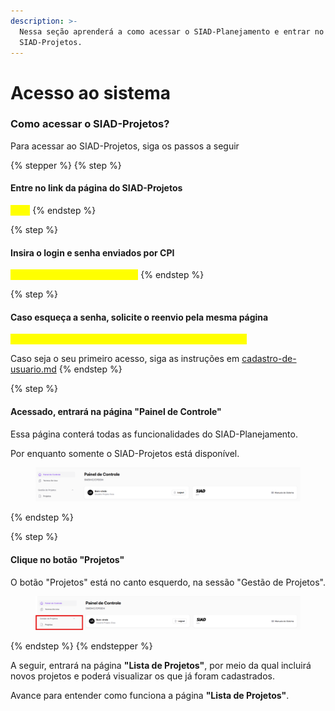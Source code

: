 ```yaml
---
description: >-
  Nessa seção aprenderá a como acessar o SIAD-Planejamento e entrar no módulo
  SIAD-Projetos.
---
```


# Acesso ao sistema

### Como acessar o SIAD-Projetos?

Para acessar ao SIAD-Projetos, siga os passos a seguir

{% stepper %}
{% step %}
#### Entre no link da página do SIAD-Projetos

<mark style="color:yellow;">Link:</mark>
{% endstep %}

{% step %}
#### Insira o login e senha enviados por CPI

<mark style="color:yellow;">Imagem da página de cadastro</mark>
{% endstep %}

{% step %}
#### Caso esqueça a senha, solicite o reenvio pela mesma página

<mark style="color:yellow;">Imagem da página de cadastro com o botão para reenvio</mark>

Caso seja o seu primeiro acesso, siga as instruções em [cadastro-de-usuario.md](cadastro-de-usuario.md "mention")
{% endstep %}

{% step %}
#### Acessado, entrará na página "Painel de Controle"

Essa página conterá todas as funcionalidades do SIAD-Planejamento.&#x20;

Por enquanto somente o SIAD-Projetos está disponível.&#x20;

<figure><img src="../../.gitbook/assets/image.png" alt=""><figcaption></figcaption></figure>
{% endstep %}

{% step %}
#### Clique no botão "Projetos"

O botão "Projetos" está no canto esquerdo, na sessão "Gestão de Projetos".&#x20;

<figure><img src="../../.gitbook/assets/Captura de tela 2025-03-24 113128.png" alt=""><figcaption></figcaption></figure>
{% endstep %}
{% endstepper %}

A seguir, entrará na página **"Lista de Projetos"**, por meio da qual incluirá novos projetos e poderá visualizar os que já foram cadastrados.&#x20;

Avance para entender como funciona a página **"Lista de Projetos"**.&#x20;

